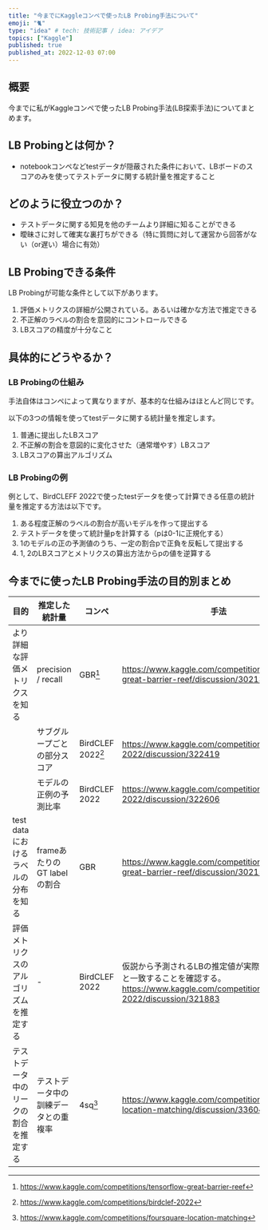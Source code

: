 ```yaml
---
title: "今までにKaggleコンペで使ったLB Probing手法について"
emoji: "🐈"
type: "idea" # tech: 技術記事 / idea: アイデア
topics: ["Kaggle"]
published: true
published_at: 2022-12-03 07:00
---
```

## 概要

今までに私がKaggleコンペで使ったLB Probing手法(LB探索手法)についてまとめます。

## LB Probingとは何か？

- notebookコンペなどtestデータが隠蔽された条件において、LBボードのスコアのみを使ってテストデータに関する統計量を推定すること

## どのように役立つのか？

- テストデータに関する知見を他のチームより詳細に知ることができる
- 曖昧さに対して確実な裏打ちができる（特に質問に対して運営から回答がない（or遅い）場合に有効）

## LB Probingできる条件

LB Probingが可能な条件として以下があります。

1. 評価メトリクスの詳細が公開されている。あるいは確かな方法で推定できる
2. 不正解のラベルの割合を意図的にコントロールできる
3. LBスコアの精度が十分なこと

## 具体的にどうやるか？

### LB Probingの仕組み

手法自体はコンペによって異なりますが、基本的な仕組みはほとんど同じです。

以下の3つの情報を使ってtestデータに関する統計量を推定します。

1. 普通に提出したLBスコア
2. 不正解の割合を意図的に変化させた（通常増やす）LBスコア
3. LBスコアの算出アルゴリズム

### LB Probingの例

例として、BirdCLEFF 2022で使ったtestデータを使って計算できる任意の統計量を推定する方法は以下です。

1. ある程度正解のラベルの割合が高いモデルを作って提出する
2. テストデータを使って統計量pを計算する（pは0-1に正規化する）
3. 1のモデルの正の予測値のうち、一定の割合pで正負を反転して提出する
4. 1, 2のLBスコアとメトリクスの算出方法からpの値を逆算する

## 今までに使ったLB Probing手法の目的別まとめ

| 目的                                   | 推定した統計量                       | コンペ            | 手法                                                                                                                                        |
| -------------------------------------- | ------------------------------------ | ----------------- | ------------------------------------------------------------------------------------------------------------------------------------------- |
| より詳細な評価メトリクスを知る         | precision / recall                   | GBR[^1]           | https://www.kaggle.com/competitions/tensorflow-great-barrier-reef/discussion/302130                                                         |
|                                        | サブグループごとの部分スコア         | BirdCLEF 2022[^2] | https://www.kaggle.com/competitions/birdclef-2022/discussion/322419                                                                         |
|                                        | モデルの正例の予測比率               | BirdCLEF 2022     | https://www.kaggle.com/competitions/birdclef-2022/discussion/322606                                                                         |
| test dataにおけるラベルの分布を知る    | frameあたりのGT labelの割合          | GBR               | https://www.kaggle.com/competitions/tensorflow-great-barrier-reef/discussion/302156                                                         |
| 評価メトリクスのアルゴリズムを推定する | -                                    | BirdCLEF 2022     | 仮説から予測されるLBの推定値が実際のLBの観測値と一致することを確認する。https://www.kaggle.com/competitions/birdclef-2022/discussion/321883 |
| テストデータ中のリークの割合を推定する | テストデータ中の訓練データとの重複率 | 4sq[^3]           | https://www.kaggle.com/competitions/foursquare-location-matching/discussion/336047                                                          |

[^1]: https://www.kaggle.com/competitions/tensorflow-great-barrier-reef
[^2]: https://www.kaggle.com/competitions/birdclef-2022
[^3]: https://www.kaggle.com/competitions/foursquare-location-matching
